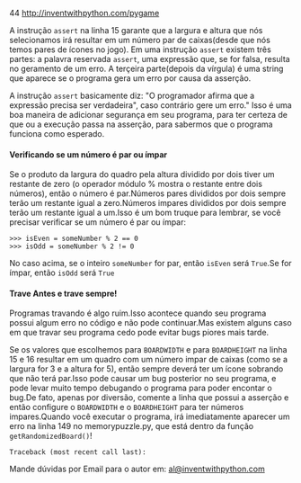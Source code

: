 44 http://inventwithpython.com/pygame

A instrução `assert` na linha 15 garante que a largura e altura que nós selecionamos irá resultar em um número par de caixas(desde que nós temos pares de ícones no jogo). Em uma instrução `assert` existem três partes: a palavra reservada `assert`, uma expressão que, se for falsa, resulta no geramento de um erro. A terçeira parte(depois da vírgula) é uma string que aparece se o programa gera um erro por causa da asserção.

A instrução `assert` basicamente diz: "O programador afirma que a expressão precisa ser verdadeira", caso contrário gere um erro." Isso é uma boa maneira
de adicionar segurança em seu programa, para ter certeza de que ou a execução passa na asserção, para sabermos que o programa funciona como esperado.

#### Verificando se um número é par ou ímpar 

Se o produto da largura do quadro pela altura dividido por dois tiver um restante de zero (o operador módulo % mostra o restante entre dois números), então o número é par.Números pares divididos por dois sempre terão um restante igual a zero.Números impares divididos por dois sempre terão um restante igual a um.Isso é um bom truque para lembrar, se você precisar verificar se um número é par ou ímpar:

    >>> isEven = someNumber % 2 == 0
    >>> isOdd = someNumber % 2 != 0

No caso acima, se o inteiro `someNumber` for par, então `isEven` será `True`.Se for ímpar, então `isOdd` será `True`

#### Trave Antes e trave sempre!

Programas travando é algo ruim.Isso acontece quando seu programa possui algum erro no código e não pode continuar.Mas existem alguns caso em que travar seu programa cedo pode evitar bugs piores mais tarde.

Se os valores que escolhemos para `BOARDWIDTH`  e  para `BOARDHEIGHT` na linha 15 e 16 resultar em um quadro com um número impar de caixas (como se a largura for 3 e a altura for 5), então sempre deverá ter um ícone sobrando que não terá par.Isso pode causar um bug posterior no seu programa, e pode levar muito tempo debugando o programa para poder encontar o bug.De fato, apenas por diversão, comente a linha que possui a asserção e então configure o `BOARDWIDTH` e o `BOARDHEIGHT` para ter números impares.Quando você executar o programa, irá imediatamente aparecer um erro na linha 149 no memorypuzzle.py, que está dentro da função `getRandomizedBoard()`!

    Traceback (most recent call last):

Mande dúvidas por Email para o autor em: al@inventwithpython.com